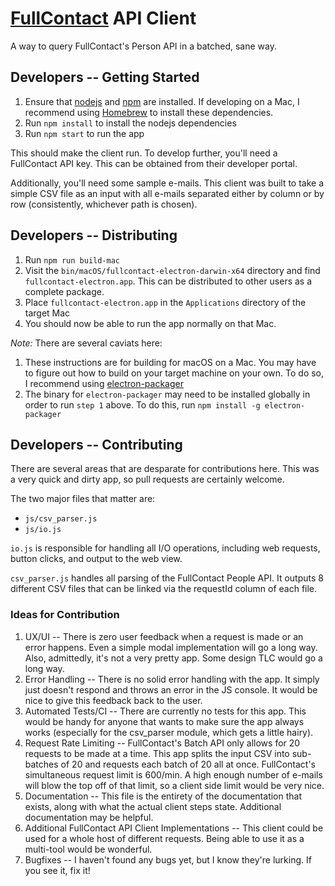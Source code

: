 # [FullContact](https://www.fullcontact.com) API Client
A way to query FullContact's Person API in a batched, sane way.

## Developers -- Getting Started
1. Ensure that [nodejs](https://nodejs.org) and [npm](https://www.npmjs.com/) are installed.  If developing on a Mac, 
I recommend using [Homebrew](http://brew.sh/) to install these dependencies.
2. Run `npm install` to install the nodejs dependencies
3. Run `npm start` to run the app

This should make the client run.  To develop further, you'll need a FullContact API key.  This can be obtained from their developer portal.

Additionally, you'll need some sample e-mails.  This client was built to take a simple CSV file as an input with all e-mails separated
either by column or by row (consistently, whichever path is chosen).

## Developers -- Distributing
1. Run `npm run build-mac`
2. Visit the `bin/macOS/fullcontact-electron-darwin-x64` directory and find `fullcontact-electron.app`.  This can be distributed to
other users as a complete package.
3. Place `fullcontact-electron.app` in the `Applications` directory of the target Mac
4. You should now be able to run the app normally on that Mac.

_Note:_ There are several caviats here:

1. These instructions are for building for macOS on a Mac.  You may have to figure out how to build on your target machine
  on your own. To do so, I recommend using [electron-packager](https://github.com/electron-userland/electron-packager)
2. The binary for `electron-packager` may need to be installed globally in order to run `step 1` above.  To do this, run `npm install -g electron-packager`

## Developers -- Contributing
There are several areas that are desparate for contributions here.  This was a very quick and dirty app, so pull requests
are certainly welcome.

The two major files that matter are:
* `js/csv_parser.js`
* `js/io.js`

`io.js` is responsible for handling all I/O operations, including web requests, button clicks, and output to the web view.

`csv_parser.js` handles all parsing of the FullContact People API.  It outputs 8 different CSV files that can be linked via the requestId column
of each file.

### Ideas for Contribution
1. UX/UI -- There is zero user feedback when a request is made or an error happens.  Even a simple modal implementation will go a long way.
Also, admittedly, it's not a very pretty app.  Some design TLC would go a long way.
2. Error Handling -- There is no solid error handling with the app.  It simply just doesn't respond and throws an error in the JS console.
It would be nice to give this feedback back to the user.
3. Automated Tests/CI -- There are currently no tests for this app.  This would be handy for anyone that wants to make sure the app
always works (especially for the csv_parser module, which gets a little hairy).
4. Request Rate Limiting -- FullContact's Batch API only allows for 20 requests to be made at a time.  This app splits the input CSV
into sub-batches of 20 and requests each batch of 20 all at once.  FullContact's simultaneous request limit is 600/min.  A high enough
number of e-mails will blow the top off of that limit, so a client side limit would be very nice.
5. Documentation -- This file is the entirety of the documentation that exists, along with what the actual client steps state.
Additional documentation may be helpful.
6.  Additional FullContact API Client Implementations -- This client could be used for a whole host of different requests.
Being able to use it as a multi-tool would be wonderful.
7.  Bugfixes -- I haven't found any bugs yet, but I know they're lurking.  If you see it, fix it!